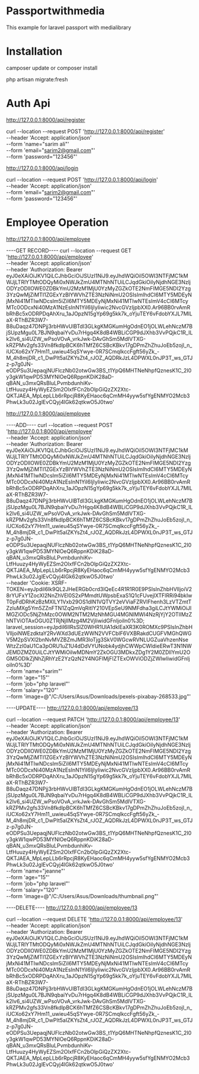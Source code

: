 # Passportwithmedia
This example for laravel passport with medialibrary
  
# Installation
camposer update 
      or 
composer install

php artisan migrate:fresh

# Auth Api
http://127.0.0.1:8000/api/register

curl --location --request POST 'http://127.0.0.1:8000/api/register' \
--header 'Accept: application/json' \
--form 'name="sarim ali"' \
--form 'email="sarim2@gmail.com"' \
--form 'password="123456"'

http://127.0.0.1:8000/api/login

curl --location --request POST 'http://127.0.0.1:8000/api/login' \
--header 'Accept: application/json' \
--form 'email="sarim2@gmail.com"' \
--form 'password="123456"'

# Employee Operation
http://127.0.0.1:8000/api/employee

----GET RECORD----
curl --location --request GET 'http://127.0.0.1:8000/api/employee' \
--header 'Accept: application/json' \
--header 'Authorization: Bearer eyJ0eXAiOiJKV1QiLCJhbGciOiJSUzI1NiJ9.eyJhdWQiOiI5OWI3NTFjMC1kMWJjLTRlYTMtODQyMi0xNWJkZmU4MTNhNTUiLCJqdGkiOiIyNjdhNGE3NzljODYzODllOWE0ZDBkYmU2MzM1MjU0YzMyZGZkOTE2NmFlMGE5NDI2Yzg3YzQwMjZiMTI1ZGExYzBlYWVhZTE3NzNiNmU2OSIsImlhdCI6MTY5MDEyNjMxNi41MTIwNDcsIm5iZiI6MTY5MDEyNjMxNi41MTIwNTEsImV4cCI6MTcyMTc0ODcxNi40MzA1NzEsInN1YiI6IjIyIiwic2NvcGVzIjpbXX0.Ar96BB0rvAmRbRhBc5xODRPDqAhXru_1aJOpzN15gYp69g5kk7k_oYjuTEY6vFdobYXJL7MlLaX-RThBZR3W7-B8uDaqz47DNPjj3rbHWvUlBTdI3GLkgKMGKumHgOdnEO1jOLWLehNczM7BjSUpzMgu0L7BJN9qbaiYvDu7rHgq4K8dB4WBLiCGP9dJXhb3VvPQjkC1R_ILk2Iv6_si4UZW_wPsoVOvA_vrkJwk-DAvGhSm5MdIVTXG-kRZPMv2gfs33Vn8fkdlpBCK6hTMfZ6CSBcKBkv17gDPmZhZhuJoEb5zojl_n_iUCXo62xY7Hm11_uwieu45qSYwye-0R7SCmqlkccFgft56yZk_-M_4h8mjDR_c1_DwPIt5aIZKYsZt4_rJOZ_AQDRkJzL4DPWXL0nJP3T_ws_GTJz-p7g0JN-eODPSu3UepaqjNUFlczNb02otwGw3BS_t1YpQ6MHTNeNhpfQznesK1C_2I0y3gkW1qwPD53MYNlOeQ6RppnKDiK28aD-qBAN_u3mxQRsBluLPvmbdunhiKv-LtfHuuzy4HyWyEZSm2OlxfFCn2bOlpGiQzZX2Xtc-QKTJAEA_MpLepLLb6rRpcjR8KyEHaoc6qCmMH4yyw5sfYgENMYO2Mcb3PhwLk3u02JglEvCQyj4lGk62qtkwO5J0two'


http://127.0.0.1:8000/api/employee

----ADD----
curl --location --request POST 'http://127.0.0.1:8000/api/employee' \
--header 'Accept: application/json' \
--header 'Authorization: Bearer eyJ0eXAiOiJKV1QiLCJhbGciOiJSUzI1NiJ9.eyJhdWQiOiI5OWI3NTFjMC1kMWJjLTRlYTMtODQyMi0xNWJkZmU4MTNhNTUiLCJqdGkiOiIyNjdhNGE3NzljODYzODllOWE0ZDBkYmU2MzM1MjU0YzMyZGZkOTE2NmFlMGE5NDI2Yzg3YzQwMjZiMTI1ZGExYzBlYWVhZTE3NzNiNmU2OSIsImlhdCI6MTY5MDEyNjMxNi41MTIwNDcsIm5iZiI6MTY5MDEyNjMxNi41MTIwNTEsImV4cCI6MTcyMTc0ODcxNi40MzA1NzEsInN1YiI6IjIyIiwic2NvcGVzIjpbXX0.Ar96BB0rvAmRbRhBc5xODRPDqAhXru_1aJOpzN15gYp69g5kk7k_oYjuTEY6vFdobYXJL7MlLaX-RThBZR3W7-B8uDaqz47DNPjj3rbHWvUlBTdI3GLkgKMGKumHgOdnEO1jOLWLehNczM7BjSUpzMgu0L7BJN9qbaiYvDu7rHgq4K8dB4WBLiCGP9dJXhb3VvPQjkC1R_ILk2Iv6_si4UZW_wPsoVOvA_vrkJwk-DAvGhSm5MdIVTXG-kRZPMv2gfs33Vn8fkdlpBCK6hTMfZ6CSBcKBkv17gDPmZhZhuJoEb5zojl_n_iUCXo62xY7Hm11_uwieu45qSYwye-0R7SCmqlkccFgft56yZk_-M_4h8mjDR_c1_DwPIt5aIZKYsZt4_rJOZ_AQDRkJzL4DPWXL0nJP3T_ws_GTJz-p7g0JN-eODPSu3UepaqjNUFlczNb02otwGw3BS_t1YpQ6MHTNeNhpfQznesK1C_2I0y3gkW1qwPD53MYNlOeQ6RppnKDiK28aD-qBAN_u3mxQRsBluLPvmbdunhiKv-LtfHuuzy4HyWyEZSm2OlxfFCn2bOlpGiQzZX2Xtc-QKTJAEA_MpLepLLb6rRpcjR8KyEHaoc6qCmMH4yyw5sfYgENMYO2Mcb3PhwLk3u02JglEvCQyj4lGk62qtkwO5J0two' \
--header 'Cookie: XSRF-TOKEN=eyJpdiI6Ik9QL2JHeERGb0crd3lQeEc4R1R1R0E9PSIsInZhbHVlIjoiV28rYUFxY1ZocXI2NnZhVEl0S2xPMmdtUWpsbExaS1Q1cFUvejlXTFlRRi94bkIwT0pFdDRhKzBzMXlLY1Vxb29OS1dlN1VQTVY2eVViaFZRVlFhenh3LzVTZmtTZzluMXg5Ym5ZZnFTN1ZqQmVqRitIY210VEpSeU9NMFdha3giLCJtYWMiOiJlMGZiODc5NjZhMzc0OWM2NTM2MzNhMGU4MGNlMWI4NzRjYjY2OTllMzZhNTViOTAxOGU0ZTRjNjllMzg4M2VjIiwidGFnIjoiIn0%3D; laravel_session=eyJpdiI6IlRsSlZ0WHR1UlA1dklEaXR3K0ROMXc9PSIsInZhbHVlIjoiNWEzdktaY2RvWXd3dUEzWWN2VVFCblF6VXBRakdCUGFVMGhQWGV5M2pSVXl2bnNvMVZBZmJMR3loTjg3SkV0WGcwRVNLUGZuaVhzenNseWtzZzI0aU1Ca3pORU1uZ1U4dDdVYUNobk4ydjhCWWpCWldieERwT3N1NWJEMDZMZ0UiLCJtYWMiOiIwMDNmY2ZkOGU3MDkxZDg1Y2M0ZDllYmU2OGM5ODlkZjNhZjRhYzE2YzQzN2Y4NGFlMjFlZTExOWViODZjZWIwIiwidGFnIjoiIn0%3D' \
--form 'name="sarim"' \
--form 'age="15"' \
--form 'job="php laravel"' \
--form 'salary="120"' \
--form 'image=@"/C:/Users/Asus/Downloads/pexels-pixabay-268533.jpg"'


----UPDATE----
http://127.0.0.1:8000/api/employee/13


curl --location --request PATCH 'http://127.0.0.1:8000/api/employee/13' \
--header 'Accept: application/json' \
--header 'Authorization: Bearer eyJ0eXAiOiJKV1QiLCJhbGciOiJSUzI1NiJ9.eyJhdWQiOiI5OWI3NTFjMC1kMWJjLTRlYTMtODQyMi0xNWJkZmU4MTNhNTUiLCJqdGkiOiIyNjdhNGE3NzljODYzODllOWE0ZDBkYmU2MzM1MjU0YzMyZGZkOTE2NmFlMGE5NDI2Yzg3YzQwMjZiMTI1ZGExYzBlYWVhZTE3NzNiNmU2OSIsImlhdCI6MTY5MDEyNjMxNi41MTIwNDcsIm5iZiI6MTY5MDEyNjMxNi41MTIwNTEsImV4cCI6MTcyMTc0ODcxNi40MzA1NzEsInN1YiI6IjIyIiwic2NvcGVzIjpbXX0.Ar96BB0rvAmRbRhBc5xODRPDqAhXru_1aJOpzN15gYp69g5kk7k_oYjuTEY6vFdobYXJL7MlLaX-RThBZR3W7-B8uDaqz47DNPjj3rbHWvUlBTdI3GLkgKMGKumHgOdnEO1jOLWLehNczM7BjSUpzMgu0L7BJN9qbaiYvDu7rHgq4K8dB4WBLiCGP9dJXhb3VvPQjkC1R_ILk2Iv6_si4UZW_wPsoVOvA_vrkJwk-DAvGhSm5MdIVTXG-kRZPMv2gfs33Vn8fkdlpBCK6hTMfZ6CSBcKBkv17gDPmZhZhuJoEb5zojl_n_iUCXo62xY7Hm11_uwieu45qSYwye-0R7SCmqlkccFgft56yZk_-M_4h8mjDR_c1_DwPIt5aIZKYsZt4_rJOZ_AQDRkJzL4DPWXL0nJP3T_ws_GTJz-p7g0JN-eODPSu3UepaqjNUFlczNb02otwGw3BS_t1YpQ6MHTNeNhpfQznesK1C_2I0y3gkW1qwPD53MYNlOeQ6RppnKDiK28aD-qBAN_u3mxQRsBluLPvmbdunhiKv-LtfHuuzy4HyWyEZSm2OlxfFCn2bOlpGiQzZX2Xtc-QKTJAEA_MpLepLLb6rRpcjR8KyEHaoc6qCmMH4yyw5sfYgENMYO2Mcb3PhwLk3u02JglEvCQyj4lGk62qtkwO5J0two' \
--form 'name="jeanne"' \
--form 'age="15"' \
--form 'job="php laravel"' \
--form 'salary="120"' \
--form 'image=@"/C:/Users/Asus/Downloads/thumbnail.png"'



----DELETE----
http://127.0.0.1:8000/api/employee/13

curl --location --request DELETE 'http://127.0.0.1:8000/api/employee/13' \
--header 'Accept: application/json' \
--header 'Authorization: Bearer eyJ0eXAiOiJKV1QiLCJhbGciOiJSUzI1NiJ9.eyJhdWQiOiI5OWI3NTFjMC1kMWJjLTRlYTMtODQyMi0xNWJkZmU4MTNhNTUiLCJqdGkiOiIyNjdhNGE3NzljODYzODllOWE0ZDBkYmU2MzM1MjU0YzMyZGZkOTE2NmFlMGE5NDI2Yzg3YzQwMjZiMTI1ZGExYzBlYWVhZTE3NzNiNmU2OSIsImlhdCI6MTY5MDEyNjMxNi41MTIwNDcsIm5iZiI6MTY5MDEyNjMxNi41MTIwNTEsImV4cCI6MTcyMTc0ODcxNi40MzA1NzEsInN1YiI6IjIyIiwic2NvcGVzIjpbXX0.Ar96BB0rvAmRbRhBc5xODRPDqAhXru_1aJOpzN15gYp69g5kk7k_oYjuTEY6vFdobYXJL7MlLaX-RThBZR3W7-B8uDaqz47DNPjj3rbHWvUlBTdI3GLkgKMGKumHgOdnEO1jOLWLehNczM7BjSUpzMgu0L7BJN9qbaiYvDu7rHgq4K8dB4WBLiCGP9dJXhb3VvPQjkC1R_ILk2Iv6_si4UZW_wPsoVOvA_vrkJwk-DAvGhSm5MdIVTXG-kRZPMv2gfs33Vn8fkdlpBCK6hTMfZ6CSBcKBkv17gDPmZhZhuJoEb5zojl_n_iUCXo62xY7Hm11_uwieu45qSYwye-0R7SCmqlkccFgft56yZk_-M_4h8mjDR_c1_DwPIt5aIZKYsZt4_rJOZ_AQDRkJzL4DPWXL0nJP3T_ws_GTJz-p7g0JN-eODPSu3UepaqjNUFlczNb02otwGw3BS_t1YpQ6MHTNeNhpfQznesK1C_2I0y3gkW1qwPD53MYNlOeQ6RppnKDiK28aD-qBAN_u3mxQRsBluLPvmbdunhiKv-LtfHuuzy4HyWyEZSm2OlxfFCn2bOlpGiQzZX2Xtc-QKTJAEA_MpLepLLb6rRpcjR8KyEHaoc6qCmMH4yyw5sfYgENMYO2Mcb3PhwLk3u02JglEvCQyj4lGk62qtkwO5J0two'
